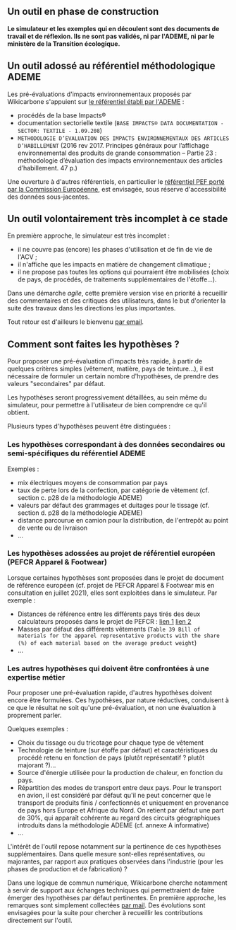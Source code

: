 ## Un outil en phase de construction

**Le simulateur et les exemples qui en découlent sont des documents de travail et de réflexion. Ils ne sont pas validés, ni par l'ADEME, ni par le ministère de la Transition écologique.**

## Un outil adossé au référentiel méthodologique ADEME

Les pré-évaluations d'impacts environnementaux proposés par Wikicarbone s'appuient sur [le référentiel établi par l'ADEME](http://www.base-impacts.ademe.fr/) :

- procédés de la base Impacts®
- documentation sectorielle textile (`BASE IMPACTS® DATA DOCUMENTATION - SECTOR: TEXTILE - 1.09.208`)
- `METHODOLOGIE D’EVALUATION DES IMPACTS ENVIRONNEMENTAUX DES ARTICLES D’HABILLEMENT` (2016 rev 2017. Principes généraux pour l’affichage environnemental des produits de grande consommation – Partie 23 : méthodologie d’évaluation des impacts environnementaux des articles d’habillement. 47 p.)

Une ouverture à d'autres référentiels, en particulier le [référentiel PEF porté par la Commission Européenne](https://ec.europa.eu/environment/eussd/smgp/pdf/product-environmental-footprint-PEF-methode_fr.pdf), est envisagée, sous réserve d'accessibilité des données sous-jacentes.

## Un outil volontairement très incomplet à ce stade

En première approche, le simulateur est très incomplet :

- il ne couvre pas (encore) les phases d'utilisation et de fin de vie de l'ACV ;
- il n'affiche que les impacts en matière de changement climatique ;
- il ne propose pas toutes les options qui pourraient être mobilisées (choix de pays, de procédés, de traitements supplémentaires de l'étoffe…).

Dans une démarche *agile*, cette première version vise en priorité à recueillir des commentaires et des critiques des utilisateurs, dans le but d'orienter la suite des travaux dans les directions les plus importantes.

Tout retour est d'ailleurs le bienvenu [par email](mailto:pascal.dagras@beta.gouv.fr?Subject=wikicarbone).

## Comment sont faites les hypothèses ?

Pour proposer une pré-évaluation d'impacts très rapide, à partir de quelques critères simples (vêtement, matière, pays de teinture…), il est nécessaire de formuler un certain nombre d'hypothèses, de prendre des valeurs "secondaires" par défaut.

Les hypothèses seront progressivement détaillées, au sein même du simulateur, pour permettre à l'utilisateur de bien comprendre ce qu'il obtient.

Plusieurs types d'hypothèses peuvent être distinguées :

### Les hypothèses correspondant à des données secondaires ou semi-spécifiques du référentiel ADEME

Exemples :

- mix électriques moyens de consommation par pays
- taux de perte lors de la confection, par catégorie de vêtement (cf. section c. p28 de la méthodologie ADEME)
- valeurs par défaut des grammages et duitages pour le tissage (cf. section d. p28 de la méthodologie ADEME)
- distance parcourue en camion pour la distribution, de l'entrepôt au point de vente ou de livraison
- …

### Les hypothèses adossées au projet de référentiel européen (PEFCR Apparel & Footwear)

Lorsque certaines hypothèses sont proposées dans le projet de document de référence européen (cf. projet de PEFCR Apparel & Footwear mis en consultation en juillet 2021), elles sont exploitées dans le simulateur. Par exemple :

- Distances de référence entre les différents pays tirés des deux calculateurs proposés dans le projet de PEFCR : [lien 1](https://www.searates.com/services/distances-time/) [lien 2](https://co2.myclimate.org/en/flight_calculators/new/)
- Masses par défaut des différents vêtements (`Table 39 Bill of materials for the apparel representative products with the share (%) of each material based on the average product weight`)
- …

### Les autres hypothèses qui doivent être confrontées à une expertise métier

Pour proposer une pré-évaluation rapide, d'autres hypothèses doivent encore être formulées. Ces hypothèses, par nature réductives, conduisent à ce que le résultat ne soit qu'une pré-évaluation, et non une évaluation à proprement parler.

Quelques exemples :

- Choix du tissage ou du tricotage pour chaque type de vêtement
- Technologie de teinture (sur étoffe par défaut) et caractéristiques du procédé retenu en fonction de pays (plutôt représentatif ? plutôt majorant ?)…
- Source d'énergie utilisée pour la production de chaleur, en fonction du pays.
- Répartition des modes de transport entre deux pays. Pour le transport en avion, il est considéré par défaut qu'il ne peut concerner que le transport de produits finis / confectionnés et uniquement en provenance de pays hors Europe et Afrique du Nord. On retient par défaut une part de 30%, qui apparaît cohérente au regard des circuits géographiques introduits dans la méthodologie ADEME (cf. annexe A informative)
- …

L'intérêt de l'outil repose notamment sur la pertinence de ces hypothèses supplémentaires. Dans quelle mesure sont-elles représentatives, ou majorantes, par rapport aux pratiques observées dans l'industrie (pour les phases de production et de fabrication) ?

Dans une logique de commun numérique, Wikicarbone cherche notamment à servir de support aux échanges techniques qui permettraient de faire émerger des hypothèses par défaut pertinentes. En première approche, les remarques sont simplement collectées [par mail](mailto:pascal.dagras@beta.gouv.fr?Subject=wikicarbone). Des évolutions sont envisagées pour la suite pour chercher à recueillir les contributions directement sur l'outil.
